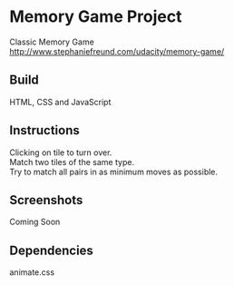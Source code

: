 # Memory Game Project
Classic Memory Game   
http://www.stephaniefreund.com/udacity/memory-game/

## Build
HTML, CSS and JavaScript

## Instructions
Clicking on tile to turn over.  
Match two tiles of the same type.  
Try to match all pairs in as minimum moves as possible.  

## Screenshots
Coming Soon

## Dependencies
animate.css
